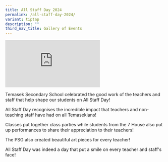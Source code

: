 ```yaml
---
title: All Staff Day 2024
permalink: /all-staff-day-2024/
variant: tiptap
description: ""
third_nav_title: Gallery of Events
---
```

<div class="iframe-wrapper">
<iframe allowfullscreen="true" frameborder="0" src="https://www.youtube.com/embed/9N-SQKCVvUw?si=5iUC1WUO2dD0JPzL"></iframe>
</div>
<p></p>
<p>Temasek Secondary School celebrated the good work of the teachers and
staff that help shape our students on All Staff Day!</p>
<p>All Staff Day recognises the incredible impact that teachers and non-teaching
staff have had on all Temasekians!</p>
<p>Classes put together class parties while students from the 7 House also
put up performances to share their appreciation to their teachers!</p>
<p>The PSG also created beautiful art pieces for every teacher!</p>
<p>All Staff Day was indeed a day that put a smile on every teacher and staff's
face!</p>